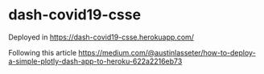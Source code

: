 # dash-covid19-csse

Deployed in https://dash-covid19-csse.herokuapp.com/

Following this article https://medium.com/@austinlasseter/how-to-deploy-a-simple-plotly-dash-app-to-heroku-622a2216eb73

